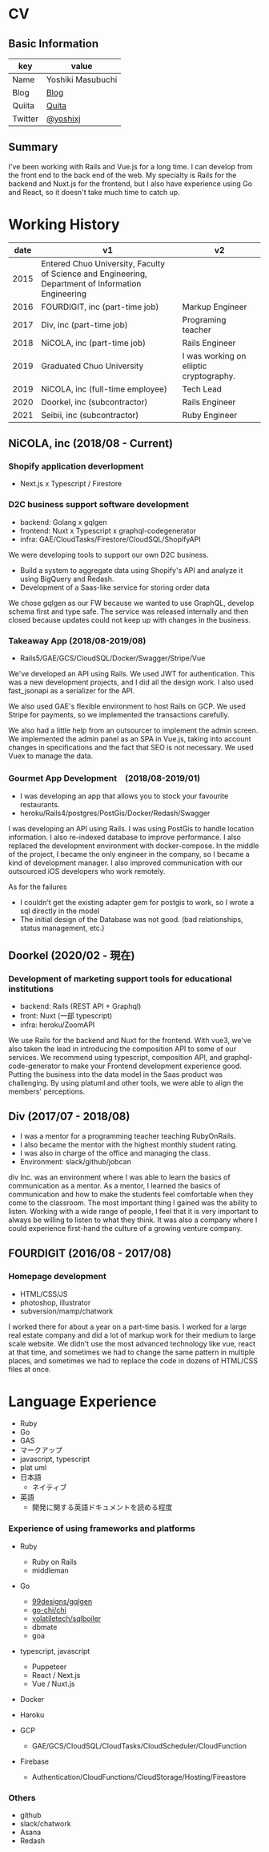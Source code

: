 # CV

## Basic Information

| key     | value                                   |
| ------- | --------------------------------------- |
| Name    | Yoshiki Masubuchi              |
| Blog    | [Blog](https://yoshixj.com)           |
| Quiita  | [Quita](https://qiita.com/yoshixj)      |
| Twitter | [@yoshixj](https://twitter.com/yoshixj) |

## Summary
I've been working with Rails and Vue.js for a long time.
I can develop from the front end to the back end of the web.
My specialty is Rails for the backend and Nuxt.js for the frontend, but I also have experience using Go and React, so it doesn't take much time to catch up.

# Working History

| date | v1                                  | v2                                             |
| ---- | ----------------------------------- | ---------------------------------------------- |
| 2015 | Entered Chuo University, Faculty of Science and Engineering, Department of Information Engineering |                                                |
| 2016 | FOURDIGIT, inc (part-time job)     |  Markup Engineer                         |
| 2017 | Div, inc  (part-time job)         | Programing teacher                                       |
| 2018 | NiCOLA, inc (part-time job)      | Rails Engineer                               |
| 2019 | Graduated Chuo University      | I was working on elliptic cryptography.        |
| 2019 | NiCOLA, inc  (full-time employee)          | Tech Lead                                      |
| 2020 | Doorkel, inc (subcontractor)         | Rails Engineer    |
| 2021 | Seibii, inc (subcontractor)       | Ruby Engineer|

## NiCOLA, inc (2018/08 - Current)

### Shopify application deverlopment
- Next.js x Typescript / Firestore

### D2C business support software development

- backend: Golang x gqlgen
- frontend: Nuxt x Typescript x graphql-codegenerator
- infra: GAE/CloudTasks/Firestore/CloudSQL/ShopifyAPI

We were developing tools to support our own D2C business.

- Build a system to aggregate data using Shopify's API and analyze it using BigQuery and Redash.
- Development of a Saas-like service for storing order data


We chose gqlgen as our FW because we wanted to use GraphQL, develop schema first and type safe. The service was released internally and then closed because updates could not keep up with changes in the business.

### Takeaway App  (2018/08-2019/08)

- Rails5/GAE/GCS/CloudSQL/Docker/Swagger/Stripe/Vue

We've developed an API using Rails.
We used JWT for authentication.
This was a new development projects, and I did all the design work.
I also used fast_jsonapi as a serializer for the API.

We also used GAE's flexible environment to host Rails on GCP.
We used Stripe for payments, so we implemented the transactions carefully.

We also had a little help from an outsourcer to implement the admin screen.
We implemented the admin panel as an SPA in Vue.js, taking into account changes in specifications and the fact that SEO is not necessary.
We used Vuex to manage the data.


### Gourmet App Development　(2018/08-2019/01)

- I was developing an app that allows you to stock your favourite restaurants.
- heroku/Rails4/postgres/PostGis/Docker/Redash/Swagger

I was developing an API using Rails.
I was using PostGis to handle location information.
I also re-indexed database to improve performance.
I also replaced the development environment with docker-compose.
In the middle of the project, I became the only engineer in the company, so I became a kind of development manager. I also improved communication with our outsourced iOS developers who work remotely.

As for the failures

- I couldn't get the existing adapter gem for postgis to work, so I wrote a sql directly in the model
- The initial design of the Database was not good. (bad relationships, status management, etc.)

## Doorkel (2020/02 - 現在)

### Development of marketing support tools for educational institutions

- backend: Rails (REST API + Graphql)
- front: Nuxt (一部 typescript)
- infra: heroku/ZoomAPI

We use Rails for the backend and Nuxt for the frontend.
With vue3, we've also taken the lead in introducing the composition API to some of our services.
We recommend using typescript, composition API, and graphql-code-generator to make your Frontend development experience good.
Putting the business into the data model in the Saas product was challenging.
By using platuml and other tools, we were able to align the members' perceptions.

## Div (2017/07 - 2018/08)


- I was a mentor for a programming teacher teaching RubyOnRails.
- I also became the mentor with the highest monthly student rating.
- I was also in charge of the office and managing the class.
- Environment: slack/github/jobcan

div Inc. was an environment where I was able to learn the basics of communication as a mentor.
As a mentor, I learned the basics of communication and how to make the students feel comfortable when they come to the classroom.
The most important thing I gained was the ability to listen. Working with a wide range of people, I feel that it is very important to always be willing to listen to what they think.
It was also a company where I could experience first-hand the culture of a growing venture company.

## FOURDIGIT (2016/08 - 2017/08)

### Homepage development

- HTML/CSS/JS
- photoshop, illustrator
- subversion/mamp/chatwork

I worked there for about a year on a part-time basis.
I worked for a large real estate company and did a lot of markup work for their medium to large scale website.
We didn't use the most advanced technology like vue, react at that time, and sometimes we had to change the same pattern in multiple places, and sometimes we had to replace the code in dozens of HTML/CSS files at once.


# Language Experience

- Ruby
- Go
- GAS
- マークアップ
- javascript, typescript
- plat uml
- 日本語
  - ネイティブ
- 英語
  - 開発に関する英語ドキュメントを読める程度

### Experience of using frameworks and platforms

- Ruby
  - Ruby on Rails
  - middleman
- Go
  - [99designs/gqlgen](https://github.com/99designs/gqlgen)
  - [go-chi/chi](https://github.com/go-chi/chi)
  - [volatiletech/sqlboiler](https://github.com/volatiletech/sqlboiler)
  - dbmate
  - goa
- typescript, javascript

  - Puppeteer
  - React / Next.js
  - Vue / Nuxt.js

- Docker
- Haroku
- GCP
  - GAE/GCS/CloudSQL/CloudTasks/CloudScheduler/CloudFunction
- Firebase
  - Authentication/CloudFunctions/CloudStorage/Hosting/Fireastore

### Others

- github
- slack/chatwork
- Asana
- Redash

